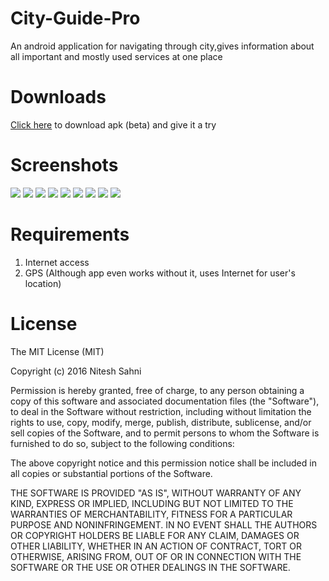 # City-Guide-Pro
An android application for navigating through city,gives information about all important and mostly used services at one place

# Downloads
[Click here](https://github.com/nsniteshsahni/City-Guide-Pro/raw/master/app/app-release.apk) to download apk (beta) and give it a try

# Screenshots
![](/screenshots/Screenshot_2016-07-18-22-41-16_xyz.niteshsahni.cityguidepro_nexus4_portrait.png)
![](/screenshots/Screenshot_2016-07-18-22-41-32_xyz.niteshsahni.cityguidepro_nexus4_portrait.png)
![](/screenshots/Screenshot_2016-07-18-22-41-36_xyz.niteshsahni.cityguidepro_nexus4_angle1.png)
![](/screenshots/Screenshot_2016-07-18-22-41-42_xyz.niteshsahni.cityguidepro_nexus4_portrait.png)
![](/screenshots/Screenshot_2016-07-18-22-41-49_xyz.niteshsahni.cityguidepro_nexus4_angle1.png)
![](/screenshots/Screenshot_2016-07-18-22-41-59_xyz.niteshsahni.cityguidepro_nexus4_portrait.png)
![](/screenshots/Screenshot_2016-07-18-22-42-21_xyz.niteshsahni.cityguidepro_nexus4_angle1.png)
![](/screenshots/Screenshot_2016-07-18-22-42-36_xyz.niteshsahni.cityguidepro_nexus4_portrait.png)
![](/screenshots/Screenshot_2016-07-18-22-42-44_xyz.niteshsahni.cityguidepro_nexus4_portrait.png)

# Requirements
1. Internet access
2. GPS (Although app even works without it, uses Internet for user's location)

# License
The MIT License (MIT)

Copyright (c) 2016 Nitesh Sahni

Permission is hereby granted, free of charge, to any person obtaining a copy
of this software and associated documentation files (the "Software"), to deal
in the Software without restriction, including without limitation the rights
to use, copy, modify, merge, publish, distribute, sublicense, and/or sell
copies of the Software, and to permit persons to whom the Software is
furnished to do so, subject to the following conditions:

The above copyright notice and this permission notice shall be included in all
copies or substantial portions of the Software.

THE SOFTWARE IS PROVIDED "AS IS", WITHOUT WARRANTY OF ANY KIND, EXPRESS OR
IMPLIED, INCLUDING BUT NOT LIMITED TO THE WARRANTIES OF MERCHANTABILITY,
FITNESS FOR A PARTICULAR PURPOSE AND NONINFRINGEMENT. IN NO EVENT SHALL THE
AUTHORS OR COPYRIGHT HOLDERS BE LIABLE FOR ANY CLAIM, DAMAGES OR OTHER
LIABILITY, WHETHER IN AN ACTION OF CONTRACT, TORT OR OTHERWISE, ARISING FROM,
OUT OF OR IN CONNECTION WITH THE SOFTWARE OR THE USE OR OTHER DEALINGS IN THE
SOFTWARE.
